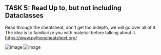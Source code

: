 ## TASK 5: Read Up to, but not including Dataclasses
Read through the cheatsheat, don't get too indepth, we will go over all of it. The idea is to familiarize you with material before talking about it.  
https://www.pythoncheatsheet.org/

![image](https://user-images.githubusercontent.com/91676235/140950411-7ee3aca7-9d57-4f7d-90ce-e7045fb62680.png)
![image](https://user-images.githubusercontent.com/91676235/140950694-7384d361-e8fa-4c9f-afb9-aa92852966ac.png)

